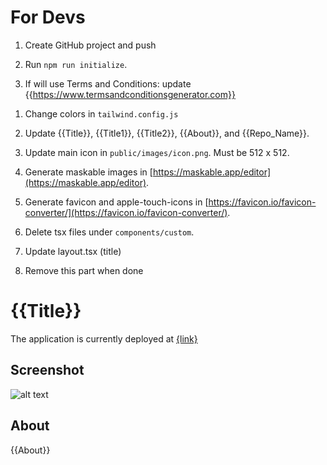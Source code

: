 # For Devs

1. Create GitHub project and push
2. Run `npm run initialize`.

3. If will use Terms and Conditions: update {{https://www.termsandconditionsgenerator.com}}

1) Change colors in `tailwind.config.js`
2) Update {{Title}}, {{Title1}}, {{Title2}}, {{About}}, and {{Repo_Name}}.

3) Update main icon in `public/images/icon.png`. Must be 512 x 512.
4) Generate maskable images in [https://maskable.app/editor](https://maskable.app/editor).
5) Generate favicon and apple-touch-icons in [https://favicon.io/favicon-converter/](https://favicon.io/favicon-converter/).
6) Delete tsx files under `components/custom`.
7) Update layout.tsx (title)
8) Remove this part when done

#

# {{Title}}

The application is currently deployed at [{link}]({link})

## Screenshot

![alt text](https://github.com/Manila-Arduino/{{Repo_Name}}/blob/main/public/images/screenshot.png)

## About

{{About}}
